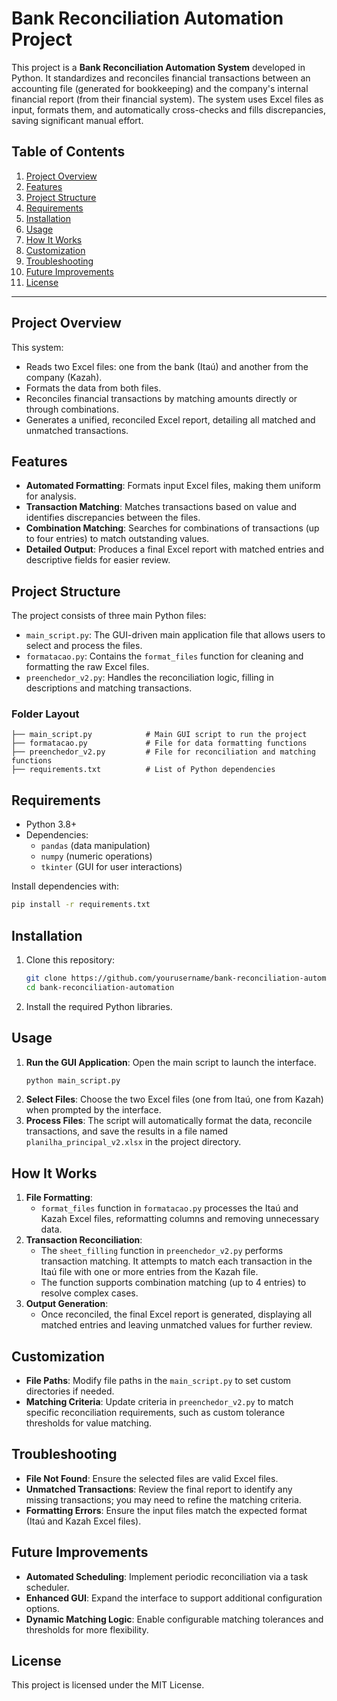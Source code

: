 # Bank Reconciliation Automation Project

This project is a **Bank Reconciliation Automation System** developed in Python. It standardizes and reconciles financial transactions between an accounting file (generated for bookkeeping) and the company's internal financial report (from their financial system). The system uses Excel files as input, formats them, and automatically cross-checks and fills discrepancies, saving significant manual effort.

## Table of Contents
1. [Project Overview](#project-overview)
2. [Features](#features)
3. [Project Structure](#project-structure)
4. [Requirements](#requirements)
5. [Installation](#installation)
6. [Usage](#usage)
7. [How It Works](#how-it-works)
8. [Customization](#customization)
9. [Troubleshooting](#troubleshooting)
10. [Future Improvements](#future-improvements)
11. [License](#license)

---

## Project Overview
This system:
- Reads two Excel files: one from the bank (Itaú) and another from the company (Kazah).
- Formats the data from both files.
- Reconciles financial transactions by matching amounts directly or through combinations.
- Generates a unified, reconciled Excel report, detailing all matched and unmatched transactions.

## Features
- **Automated Formatting**: Formats input Excel files, making them uniform for analysis.
- **Transaction Matching**: Matches transactions based on value and identifies discrepancies between the files.
- **Combination Matching**: Searches for combinations of transactions (up to four entries) to match outstanding values.
- **Detailed Output**: Produces a final Excel report with matched entries and descriptive fields for easier review.

## Project Structure
The project consists of three main Python files:
- `main_script.py`: The GUI-driven main application file that allows users to select and process the files.
- `formatacao.py`: Contains the `format_files` function for cleaning and formatting the raw Excel files.
- `preenchedor_v2.py`: Handles the reconciliation logic, filling in descriptions and matching transactions.

### Folder Layout
```
├── main_script.py            # Main GUI script to run the project
├── formatacao.py             # File for data formatting functions
├── preenchedor_v2.py         # File for reconciliation and matching functions
├── requirements.txt          # List of Python dependencies
```

## Requirements
- Python 3.8+
- Dependencies:
  - `pandas` (data manipulation)
  - `numpy` (numeric operations)
  - `tkinter` (GUI for user interactions)

Install dependencies with:
```bash
pip install -r requirements.txt
```

## Installation
1. Clone this repository:
   ```bash
   git clone https://github.com/yourusername/bank-reconciliation-automation.git
   cd bank-reconciliation-automation
   ```
2. Install the required Python libraries.

## Usage
1. **Run the GUI Application**: Open the main script to launch the interface.
   ```bash
   python main_script.py
   ```
2. **Select Files**: Choose the two Excel files (one from Itaú, one from Kazah) when prompted by the interface.
3. **Process Files**: The script will automatically format the data, reconcile transactions, and save the results in a file named `planilha_principal_v2.xlsx` in the project directory.

## How It Works
1. **File Formatting**:
   - `format_files` function in `formatacao.py` processes the Itaú and Kazah Excel files, reformatting columns and removing unnecessary data.
2. **Transaction Reconciliation**:
   - The `sheet_filling` function in `preenchedor_v2.py` performs transaction matching. It attempts to match each transaction in the Itaú file with one or more entries from the Kazah file.
   - The function supports combination matching (up to 4 entries) to resolve complex cases.
3. **Output Generation**:
   - Once reconciled, the final Excel report is generated, displaying all matched entries and leaving unmatched values for further review.

## Customization
- **File Paths**: Modify file paths in the `main_script.py` to set custom directories if needed.
- **Matching Criteria**: Update criteria in `preenchedor_v2.py` to match specific reconciliation requirements, such as custom tolerance thresholds for value matching.

## Troubleshooting
- **File Not Found**: Ensure the selected files are valid Excel files.
- **Unmatched Transactions**: Review the final report to identify any missing transactions; you may need to refine the matching criteria.
- **Formatting Errors**: Ensure the input files match the expected format (Itaú and Kazah Excel files).

## Future Improvements
- **Automated Scheduling**: Implement periodic reconciliation via a task scheduler.
- **Enhanced GUI**: Expand the interface to support additional configuration options.
- **Dynamic Matching Logic**: Enable configurable matching tolerances and thresholds for more flexibility.

## License
This project is licensed under the MIT License.

